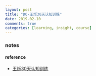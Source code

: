 ```yaml
---
layout: post
title: "DO-王烁30天认知训练"
date: 2019-02-10
comments: true
categories: [learning, insight, course]
---
```


### notes



#### reference
* [王烁30天认知训练](http://m.learn.caixin.com/m/30day_2019/?orderSn=CP2019012923360184778&from=singlemessage&isappinstalled=0)